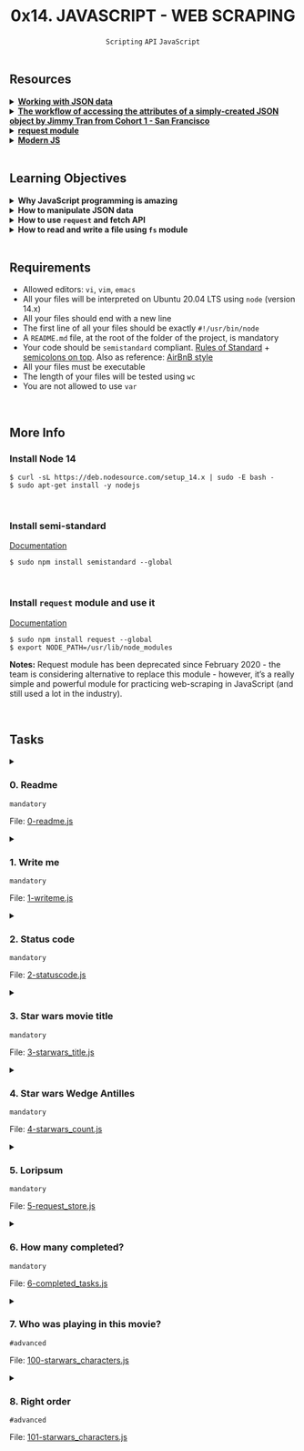 <h1 align="center"><b>0x14. JAVASCRIPT - WEB SCRAPING</b></h1>
<div align="center"><code>Scripting</code> <code>API</code> <code>JavaScript</code></div>

<!-- <br>

## Background Context -->

<br>

## Resources
<details>
<summary><b><a href="https://developer.mozilla.org/en-US/docs/Learn/JavaScript/Objects/JSON">Working with JSON data</a></b></summary><br>


<br><p align="center">※※※※※※※※※※※※</p><br>
</details>


<details>
<summary><b><a href="https://medium.com/@vietkieutie/the-workflow-of-accessing-the-attributes-of-a-simply-created-json-object-82a5b33e2319">The workflow of accessing the attributes of a simply-created JSON object by Jimmy Tran from Cohort 1 - San Francisco</a></b></summary><br>


<br><p align="center">※※※※※※※※※※※※</p><br>
</details>


<details>
<summary><b><a href="https://github.com/request/request ">request module</a></b></summary><br>


<br><p align="center">※※※※※※※※※※※※</p><br>
</details>


<details>
<summary><b><a href="https://github.com/mbeaudru/modern-js-cheatsheet">Modern JS</a></b></summary><br>


<br><p align="center">※※※※※※※※※※※※</p><br>
</details>



<!-- <br>

**man or help:**
- `` -->

<br>

## Learning Objectives
<details>
<summary><b><a href=" "> </a>Why JavaScript programming is amazing</b></summary><br>


<br><p align="center">※※※※※※※※※※※※</p><br>
</details>


<details>
<summary><b><a href=" "> </a>How to manipulate JSON data</b></summary><br>


<br><p align="center">※※※※※※※※※※※※</p><br>
</details>


<details>
<summary><b><a href=" "> </a>How to use <code>request</code> and fetch API</b></summary><br>


<br><p align="center">※※※※※※※※※※※※</p><br>
</details>


<details>
<summary><b><a href=" "> </a>How to read and write a file using <code>fs</code> module</b></summary><br>


<br><p align="center">※※※※※※※※※※※※</p><br>
</details>


<br>

## Requirements
- Allowed editors: `vi`, `vim`, `emacs`
- All your files will be interpreted on Ubuntu 20.04 LTS using `node` (version 14.x)
- All your files should end with a new line
- The first line of all your files should be exactly `#!/usr/bin/node`
- A `README.md` file, at the root of the folder of the project, is mandatory
- Your code should be `semistandard` compliant. [Rules of Standard](https://standardjs.com/rules.html) + [semicolons on top](https://github.com/standard/semistandard). Also as reference: [AirBnB style](https://github.com/airbnb/javascript)
- All your files must be executable
- The length of your files will be tested using `wc`
- You are not allowed to use `var`

<br>

## More Info

### Install Node 14
```
$ curl -sL https://deb.nodesource.com/setup_14.x | sudo -E bash -
$ sudo apt-get install -y nodejs
```
<br>

### Install semi-standard
[Documentation](https://github.com/standard/semistandard)
```
$ sudo npm install semistandard --global
```
<br>

### Install `request` module and use it
[Documentation](https://github.com/request/request)
```
$ sudo npm install request --global
$ export NODE_PATH=/usr/lib/node_modules
```
**Notes:** Request module has been deprecated since February 2020 - the team is considering alternative to replace this module - however, it’s a really simple and powerful module for practicing web-scraping in JavaScript (and still used a lot in the industry).


<br>

## Tasks
<details>
<summary>

### 0. Readme
`mandatory`

File: [0-readme.js]()
</summary>

Write a script that reads and prints the content of a file.
- The first argument is the file path
- The content of the file must be read in `utf-8`
- If an error occurred during the reading, print the error object
```
guillaume@ubuntu:~/0x14$ cat cisfun
C is super fun!
guillaume@ubuntu:~/0x14$ ./0-readme.js cisfun
C is super fun!

guillaume@ubuntu:~/0x14$ ./0-readme.js doesntexist
{ Error: ENOENT: no such file or directory, open 'doesntexist'
    at Error (native)
  errno: -2,
  code: 'ENOENT',
  syscall: 'open',
  path: 'doesntexist' }
guillaume@ubuntu:~/0x14$ 
```
</details>

<details>
<summary>

### 1. Write me
`mandatory`

File: [1-writeme.js]()
</summary>

Write a script that writes a string to a file.
- The first argument is the file path
- The second argument is the string to write
- The content of the file must be written in `utf-8`
- If an error occurred during while writing, print the error object
```
guillaume@ubuntu:~/0x14$ ./1-writeme.js my_file.txt "Python is cool"
guillaume@ubuntu:~/0x14$ cat my_file.txt ; echo ""
Python is cool
guillaume@ubuntu:~/0x14$
```
</details>

<details>
<summary>

### 2. Status code
`mandatory`

File: [2-statuscode.js]()
</summary>

Write a script that display the status code of a `GET` request.
- The first argument is the URL to request (`GET`)
- The status code must be printed like this: `code: <status code>`
- You must use the module `request`
```
guillaume@ubuntu:~/0x14$ ./2-statuscode.js https://alx-intranet.hbtn.io/status
code: 200
guillaume@ubuntu:~/0x14$ ./2-statuscode.js https://alx-intranet.hbtn.io/doesnt_exist
code: 404
guillaume@ubuntu:~/0x14$ 
```
</details>

<details>
<summary>

### 3. Star wars movie title
`mandatory`

File: [3-starwars_title.js]()
</summary>

Write a script that prints the title of a Star Wars movie where the episode number matches a given integer.
- The first argument is the movie ID
- You must use the [Star wars API](https://swapi-api.alx-tools.com/) with the endpoint `https://swapi-api.alx-tools.com/api/films/:id`
- You must use the module `request`
```
guillaume@ubuntu:~/0x14$ ./3-starwars_title.js 1
A New Hope
guillaume@ubuntu:~/0x14$ ./3-starwars_title.js 5
Attack of the Clones
guillaume@ubuntu:~/0x14$ 
```
</details>

<details>
<summary>

### 4. Star wars Wedge Antilles
`mandatory`

File: [4-starwars_count.js]()
</summary>

Write a script that prints the number of movies where the character “Wedge Antilles” is present.
- The first argument is the API URL of the [Star wars API](https://swapi-api.alx-tools.com/): `https://swapi-api.alx-tools.com/api/films/`
- Wedge Antilles is character ID `18` - your script must use this ID for filtering the result of the API
- You must use the module `request`
```
guillaume@ubuntu:~/0x14$ ./4-starwars_count.js https://swapi-api.alx-tools.com/api/films
3
guillaume@ubuntu:~/0x14$ 
```
</details>

<details>
<summary>

### 5. Loripsum
`mandatory`

File: [5-request_store.js]()
</summary>

Write a script that gets the contents of a webpage and stores it in a file.
- The first argument is the URL to request
- The second argument the file path to store the body response
- The file must be UTF-8 encoded
- You must use the module `request`
```
guillaume@ubuntu:~/0x14$ ./5-request_store.js http://loripsum.net/api loripsum
guillaume@ubuntu:~/0x14$ cat loripsum
<p>Lorem ipsum dolor sit amet, consectetur adipiscing elit. Haec quo modo conveniant, non sane intellego. Nam memini etiam quae nolo, oblivisci non possum quae volo. Te enim iudicem aequum puto, modo quae dicat ille bene noris. Terram, mihi crede, ea lanx et maria deprimet. Deinde prima illa, quae in congressu solemus: Quid tu, inquit, huc? Hoc etsi multimodis reprehendi potest, tamen accipio, quod dant. </p>

<p>Ad eos igitur converte te, quaeso. Pudebit te, inquam, illius tabulae, quam Cleanthes sane commode verbis depingere solebat. Sic enim censent, oportunitatis esse beate vivere. Quo studio Aristophanem putamus aetatem in litteris duxisse? Aeque enim contingit omnibus fidibus, ut incontentae sint. Ut aliquid scire se gaudeant? Qui enim existimabit posse se miserum esse beatus non erit. Putabam equidem satis, inquit, me dixisse. </p>

<p>Duo Reges: constructio interrete. Quid ei reliquisti, nisi te, quoquo modo loqueretur, intellegere, quid diceret? Quis animo aequo videt eum, quem inpure ac flagitiose putet vivere? Illud non continuo, ut aeque incontentae. Illa videamus, quae a te de amicitia dicta sunt. At ille pellit, qui permulcet sensum voluptate. Tamen aberramus a proposito, et, ne longius, prorsus, inquam, Piso, si ista mala sunt, placet. </p>

<p>Non enim, si omnia non sequebatur, idcirco non erat ortus illinc. Nos cum te, M. Quem si tenueris, non modo meum Ciceronem, sed etiam me ipsum abducas licebit. Apparet statim, quae sint officia, quae actiones. Ergo instituto veterum, quo etiam Stoici utuntur, hinc capiamus exordium. Eadem nunc mea adversum te oratio est. Quid, si etiam iucunda memoria est praeteritorum malorum? Hoc enim constituto in philosophia constituta sunt omnia. </p>

guillaume@ubuntu:~/0x14$ 
```
</details>

<details>
<summary>

### 6. How many completed?
`mandatory`

File: [6-completed_tasks.js]()
</summary>

Write a script that computes the number of tasks completed by user id.
- The first argument is the API URL: `https://jsonplaceholder.typicode.com/todos`
- Only print users with completed task
- You must use the module `request`
```
guillaume@ubuntu:~/0x14$ ./6-completed_tasks.js https://jsonplaceholder.typicode.com/todos
{ '1': 11,
  '2': 8,
  '3': 7,
  '4': 6,
  '5': 12,
  '6': 6,
  '7': 9,
  '8': 11,
  '9': 8,
  '10': 12 }
guillaume@ubuntu:~/0x14$
```
</details>

<details>
<summary>

### 7. Who was playing in this movie?
`#advanced`

File: [100-starwars_characters.js]()
</summary>

Write a script that prints all characters of a Star Wars movie:
- The first argument is the Movie ID - example: `3` = “Return of the Jedi”
- Display one character name by line
- You must use the [Star wars API](https://swapi-api.alx-tools.com/)
- You must use the module `request`
```
guillaume@ubuntu:~/0x14$ ./100-starwars_characters.js 3
Darth Vader
R2-D2
Luke Skywalker
Han Solo
Leia Organa
Chewbacca
Palpatine
Obi-Wan Kenobi
Jabba Desilijic Tiure
Wedge Antilles
Yoda
Boba Fett
Ackbar
Arvel Crynyd
Mon Mothma
Nien Nunb
Wicket Systri Warrick
Bib Fortuna
C-3PO
Lando Calrissian
guillaume@ubuntu:~/0x14$ 
```
</details>

<details>
<summary>

### 8. Right order
`#advanced`

File: [101-starwars_characters.js]()
</summary>

Write a script that prints all characters of a Star Wars movie:
- The first argument is the Movie ID - example: `3` = “Return of the Jedi”
- Display one character name by line **in the same order of the list “characters” in the `/films/` response**
- You must use the Star wars API
- You must use the module request
```
guillaume@ubuntu:~/0x14$ ./101-starwars_characters.js 3
Luke Skywalker
C-3PO
R2-D2
Darth Vader
Leia Organa
Obi-Wan Kenobi
Chewbacca
Han Solo
Jabba Desilijic Tiure
Wedge Antilles
Yoda
Palpatine
Boba Fett
Lando Calrissian
Ackbar
Mon Mothma
Arvel Crynyd
Wicket Systri Warrick
Nien Nunb
Bib Fortuna
guillaume@ubuntu:~/0x14$ 
```
</details>

